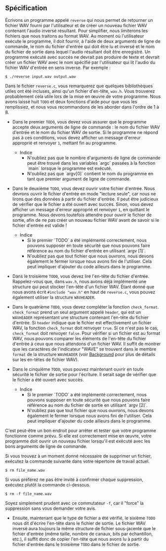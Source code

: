 Spécification
-------------

Écrivons un programme appelé `reverse` qui nous permet de retourner un fichier WAV fourni par l'utilisateur et de créer un nouveau fichier WAV contenant l'audio inversé résultant. Pour simplifier, nous limiterons les fichiers que nous traitons au format WAV. Au moment où l'utilisateur exécute le programme, il doit fournir, à l'aide de deux arguments de ligne de commande, le nom du fichier d'entrée qui doit être lu et inversé et le nom du fichier de sortie dans lequel l'audio résultant doit être enregistré. Un programme exécuté avec succès ne devrait pas produire de texte et devrait créer un fichier WAV avec le nom spécifié par l'utilisateur qui lit l'audio du fichier WAV d'entrée en sens inverse. Par exemple :

    $ ./reverse input.wav output.wav
    

Dans le fichier `reverse.c`, vous remarquerez que quelques bibliothèques utiles ont été incluses, ainsi qu'un fichier d'en-tête, `wav.h`. Vous trouverez probablement cela utile lors de la mise en œuvre de votre programme. Nous avons laissé huit `TODO` et deux fonctions d'aide pour que vous les remplissiez, et nous vous recommandons de les aborder dans l'ordre de 1 à 8.

*   Dans le premier `TODO`, vous devez vous assurer que le programme accepte deux arguments de ligne de commande : le nom du fichier WAV d'entrée et le nom du fichier WAV de sortie. Si le programme ne répond pas à ces conditions, vous devez afficher un message d'erreur approprié et renvoyer `1`, mettant fin au programme.
    <ul>
      <li data-marker="+">Indice
        <ul>
          <li data-marker="*">N'oubliez pas que le nombre d'arguments de ligne de commande peut être trouvé dans les variables `argc` passées à la fonction `main` lorsque le programme est exécuté.</li>
          <li data-marker="*">N'oubliez pas que `argv[0]` contient le nom du programme en tant que premier argument de ligne de commande.</li>
        </ul>
      </li>
    </ul>
*   Dans le deuxième `TODO`, vous devez ouvrir votre fichier d'entrée. Nous devrons ouvrir le fichier d'entrée en mode "lecture seule", car nous ne lirons que des données à partir du fichier d'entrée. Il peut être judicieux de vérifier que le fichier a été ouvert avec succès. Sinon, vous devez afficher un message d'erreur approprié et renvoyer `1`, en quittant le programme. Nous devons toutefois attendre pour ouvrir le fichier de sortie, afin de ne pas créer un nouveau fichier WAV avant de savoir si le fichier d'entrée est valide !
    <ul>
      <li data-marker="+">Indice
        <ul>
          <li data-marker="*">Si le premier `TODO` a été implémenté correctement, nous pouvons supposer en toute sécurité que nous pouvons faire référence au nom du fichier d'entrée en utilisant `argv [1]`.</li>
          <li data-marker="*">N'oubliez pas que tout fichier que nous ouvrons, nous devons également le fermer lorsque nous avons fini de l'utiliser. Cela peut impliquer d'ajouter du code ailleurs dans le programme.</li>
        </ul>
      </li>
    </ul>
*   Dans le troisième `TODO`, vous devez lire l'en-tête du fichier d'entrée. Rappelez-vous que, dans `wav.h`, nous avons déjà implémenté une structure qui peut stocker l'en-tête d'un fichier WAV. Étant donné que nous avons écrit `#include "wav.h"` en haut de `reverse.c`, vous pouvez également utiliser la structure `WAVHEADER`.
    
*   Dans le quatrième `TODO`, vous devez compléter la fonction `check_format`. `check_format` prend un seul argument appelé `header`, qui est un `WAVHEADER` représentant une structure contenant l'en-tête du fichier d'entrée. Si `header` indique que le fichier est effectivement un fichier WAV, la fonction `check_format` doit renvoyer `true`. Si ce n'est pas le cas, `check_format` doit renvoyer `false`. Pour vérifier si un fichier est au format WAV, nous pouvons comparer les éléments de l'en-tête du fichier d'entrée à ceux que nous attendons d'un fichier WAV. Il suffit de montrer que les caractères de l'indicateur "WAVE" se trouvent dans le membre `format` de la structure `WAVHEADER` (voir [Background](#background) pour plus de détails sur les en-têtes de fichier WAV).
    
*   Dans le cinquième `TODO`, vous pouvez maintenant ouvrir en toute sécurité le fichier de sortie pour l'écriture. Il serait sage de vérifier que le fichier a été ouvert avec succès.
    <ul>
      <li data-marker="+">Indice
        <ul>
          <li data-marker="*">Si le premier `TODO` a été implémenté correctement, nous pouvons supposer en toute sécurité que nous pouvons faire référence au nom du fichier de sortie en utilisant `argv [2]`.</li>
          <li data-marker="*">N'oubliez pas que tout fichier que nous ouvrons, nous devons également le fermer lorsque nous avons fini de l'utiliser. Cela peut impliquer d'ajouter du code ailleurs dans le programme.</li>
        </ul>
      </li>
    </ul>

C'est peut-être un bon endroit pour arrêter et tester que votre programme fonctionne comme prévu. Si elle est correctement mise en œuvre, votre programme doit ouvrir un nouveau fichier lorsqu'il est exécuté avec les bons arguments de ligne de commande.

Si vous trouvez à un moment donné nécessaire de supprimer un fichier, exécutez la commande suivante dans votre répertoire de travail actuel.

    $ rm file_name.wav
    

Si vous préférez ne pas être invité à confirmer chaque suppression, exécutez plutôt la commande ci-dessous.

    $ rm -f file_name.wav
    

Soyez simplement prudent avec ce commutateur `-f`, car il "force" la suppression sans vous demander votre avis.

*   Ensuite, maintenant que le type de fichier a été vérifié, le sixième `TODO` nous dit d'écrire l'en-tête dans le fichier de sortie. Le fichier WAV inversé aura toujours la même structure de fichier sous-jacente que le fichier d'entrée (même taille, nombre de canaux, bits par échantillon, etc.), il suffit donc de copier l'en-tête que nous avons lu à partir du fichier d'entrée dans le troisième `TODO` dans le fichier de sortie.